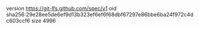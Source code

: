 version https://git-lfs.github.com/spec/v1
oid sha256:29e28ee5de6ef9d13b323ef6ef6f68dbf67297e86bbe6ba24f972c4dc603ccf6
size 4996
